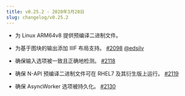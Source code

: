 ```yaml
---
title: v0.25.2 - 2020年3月20日
slug: changelog/v0.25.2
---
```


* 为 Linux ARM64v8 提供预编译二进制文件。

* 为基于图块的输出添加 IIIF 布局支持。
  [#2098](https://github.com/lovell/sharp/pull/2098)
  [@edsilv](https://github.com/edsilv)

* 确保输入选项被一致且正确地检测。
  [#2118](https://github.com/lovell/sharp/issues/2118)

* 确保 N-API 预编译二进制文件可在 RHEL7 及其衍生版上运行。
  [#2119](https://github.com/lovell/sharp/issues/2119)

* 确保 AsyncWorker 选项被持久化。
  [#2130](https://github.com/lovell/sharp/issues/2130)